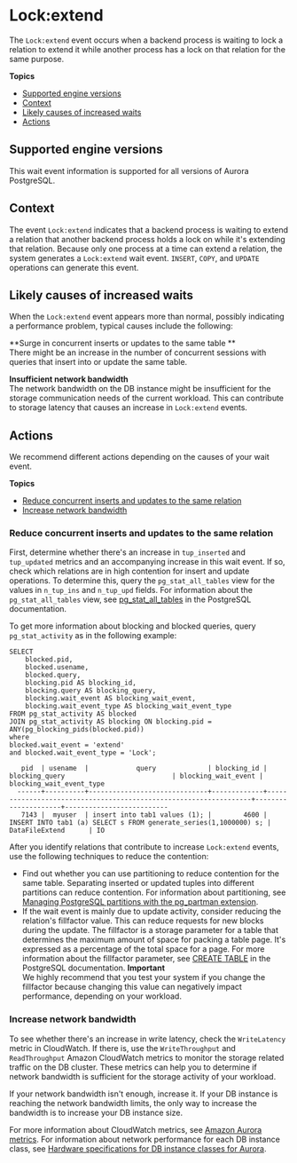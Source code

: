 # Lock:extend<a name="apg-waits.lockextend"></a>

The `Lock:extend` event occurs when a backend process is waiting to lock a relation to extend it while another process has a lock on that relation for the same purpose\.

**Topics**
+ [Supported engine versions](#apg-waits.lockextend.context.supported)
+ [Context](#apg-waits.lockextend.context)
+ [Likely causes of increased waits](#apg-waits.lockextend.causes)
+ [Actions](#apg-waits.lockextend.actions)

## Supported engine versions<a name="apg-waits.lockextend.context.supported"></a>

This wait event information is supported for all versions of Aurora PostgreSQL\.

## Context<a name="apg-waits.lockextend.context"></a>

The event `Lock:extend` indicates that a backend process is waiting to extend a relation that another backend process holds a lock on while it's extending that relation\. Because only one process at a time can extend a relation, the system generates a `Lock:extend` wait event\. `INSERT`, `COPY`, and `UPDATE` operations can generate this event\.

## Likely causes of increased waits<a name="apg-waits.lockextend.causes"></a>

When the `Lock:extend` event appears more than normal, possibly indicating a performance problem, typical causes include the following:

**Surge in concurrent inserts or updates to the same table **  
There might be an increase in the number of concurrent sessions with queries that insert into or update the same table\.

**Insufficient network bandwidth**  
The network bandwidth on the DB instance might be insufficient for the storage communication needs of the current workload\. This can contribute to storage latency that causes an increase in `Lock:extend` events\.

## Actions<a name="apg-waits.lockextend.actions"></a>

We recommend different actions depending on the causes of your wait event\.

**Topics**
+ [Reduce concurrent inserts and updates to the same relation](#apg-waits.lockextend.actions.action1)
+ [Increase network bandwidth](#apg-waits.lockextend.actions.increase-network-bandwidth)

### Reduce concurrent inserts and updates to the same relation<a name="apg-waits.lockextend.actions.action1"></a>

First, determine whether there's an increase in `tup_inserted` and `tup_updated` metrics and an accompanying increase in this wait event\. If so, check which relations are in high contention for insert and update operations\. To determine this, query the `pg_stat_all_tables` view for the values in `n_tup_ins` and `n_tup_upd` fields\. For information about the `pg_stat_all_tables` view, see [pg\_stat\_all\_tables](https://www.postgresql.org/docs/13/monitoring-stats.html#MONITORING-PG-STAT-ALL-TABLES-VIEW) in the PostgreSQL documentation\. 

To get more information about blocking and blocked queries, query `pg_stat_activity` as in the following example:

```
SELECT
    blocked.pid,
    blocked.usename,
    blocked.query,
    blocking.pid AS blocking_id,
    blocking.query AS blocking_query,
    blocking.wait_event AS blocking_wait_event,
    blocking.wait_event_type AS blocking_wait_event_type
FROM pg_stat_activity AS blocked
JOIN pg_stat_activity AS blocking ON blocking.pid = ANY(pg_blocking_pids(blocked.pid))
where
blocked.wait_event = 'extend'
and blocked.wait_event_type = 'Lock';
 
   pid  | usename  |            query             | blocking_id |                         blocking_query                           | blocking_wait_event | blocking_wait_event_type
  ------+----------+------------------------------+-------------+------------------------------------------------------------------+---------------------+--------------------------
   7143 |  myuser  | insert into tab1 values (1); |        4600 | INSERT INTO tab1 (a) SELECT s FROM generate_series(1,1000000) s; | DataFileExtend      | IO
```

After you identify relations that contribute to increase `Lock:extend` events, use the following techniques to reduce the contention:
+ Find out whether you can use partitioning to reduce contention for the same table\. Separating inserted or updated tuples into different partitions can reduce contention\. For information about partitioning, see [Managing PostgreSQL partitions with the pg\_partman extension](PostgreSQL_Partitions.md)\.
+ If the wait event is mainly due to update activity, consider reducing the relation's fillfactor value\. This can reduce requests for new blocks during the update\. The fillfactor is a storage parameter for a table that determines the maximum amount of space for packing a table page\. It's expressed as a percentage of the total space for a page\. For more information about the fillfactor parameter, see [CREATE TABLE](https://www.postgresql.org/docs/13/sql-createtable.html) in the PostgreSQL documentation\. 
**Important**  
We highly recommend that you test your system if you change the fillfactor because changing this value can negatively impact performance, depending on your workload\.

### Increase network bandwidth<a name="apg-waits.lockextend.actions.increase-network-bandwidth"></a>

To see whether there's an increase in write latency, check the `WriteLatency` metric in CloudWatch\. If there is, use the `WriteThroughput` and `ReadThroughput` Amazon CloudWatch metrics to monitor the storage related traffic on the DB cluster\. These metrics can help you to determine if network bandwidth is sufficient for the storage activity of your workload\.

If your network bandwidth isn't enough, increase it\. If your DB instance is reaching the network bandwidth limits, the only way to increase the bandwidth is to increase your DB instance size\.

For more information about CloudWatch metrics, see [Amazon Aurora metrics](Aurora.AuroraMySQL.Monitoring.Metrics.md)\. For information about network performance for each DB instance class, see [Hardware specifications for DB instance classes for Aurora](Concepts.DBInstanceClass.md#Concepts.DBInstanceClass.Summary)\.